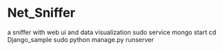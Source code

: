 # Net_Sniffer
 a sniffer with web ui and data visualization
 sudo service mongo start
 cd Django_sample
 sudo python manage.py runserver
